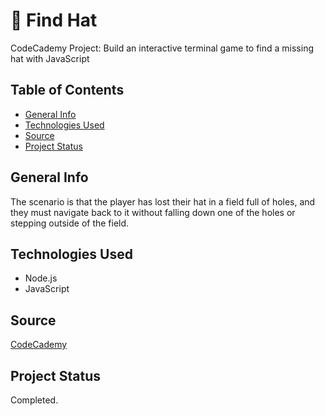 # :tophat: Find Hat #
CodeCademy Project: Build an interactive terminal game to find a missing hat with JavaScript

## Table of Contents ##
* [General Info](#General-Info)
* [Technologies Used](#Technologies-Used)
* [Source](#Source)
* [Project Status](#Project-Status)

## General Info ##
The scenario is that the player has lost their hat in a field full of holes, and they must navigate back to it without falling down one of the holes or stepping outside of the field.

## Technologies Used ##
* Node.js
* JavaScript

## Source ##
[CodeCademy](http://www.codecademy.com)

## Project Status ##
Completed.
